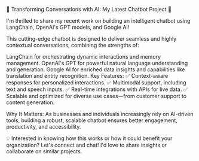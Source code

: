 🚀 Transforming Conversations with AI: My Latest Chatbot Project 🤖

I'm thrilled to share my recent work on building an intelligent chatbot using LangChain, OpenAI's GPT models, and Google AI!

This cutting-edge chatbot is designed to deliver seamless and highly contextual conversations, combining the strengths of:

LangChain for orchestrating dynamic interactions and memory management.
OpenAI's GPT for powerful natural language understanding and generation.
Google AI for enriched data insights and capabilities like translation and entity recognition.
Key Features:
✅ Context-aware responses for personalized interactions.
✅ Multimodal support, including text and speech inputs.
✅ Real-time integrations with APIs for live data.
✅ Scalable and optimized for diverse use cases—from customer support to content generation.

Why It Matters:
As businesses and individuals increasingly rely on AI-driven tools, building a robust, scalable chatbot ensures better engagement, productivity, and accessibility.

💡 Interested in knowing how this works or how it could benefit your organization? Let's connect and chat! I'd love to share insights or collaborate on similar projects.

